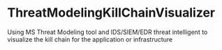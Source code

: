 # ThreatModelingKillChainVisualizer
Using MS Threat Modeling tool and IDS/SIEM/EDR threat intelligent to visualize the kill chain for the application or infrastructure
